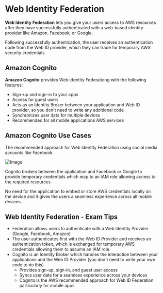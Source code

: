 # Web Identity Federation
**Web Identity Federation** lets you give your users access to AWS resources after they have successfully authenticated with a web-based identity provider like Amazon, Facebook, or Google.

Following successfully authentication, the user receives an authentication code from the Web ID provider, which they can trade for temporary AWS security credentials

## Amazon Cognito
**Amazon Cognito** provides Web Identity Federationg with the following features:
- Sign-up and sign-in to your apps
- Access for guest users
- Acts as an Identity Broker between your application and Web ID provider, so you don't need to write any additional code
- Synchronizes user data for multiple devices 
- Recommended for all mobile applications AWS services

## Amazon Cognito Use Cases
The recommended approach for Web Identity Federation using social media accounts like Facebook

![Image](https://i.imgur.com/w7HRTvB.png)

Cognito brokers between the application and Facebook or Google to provide temporary credentials which map to an IAM role allowing access to the required resources

No need for the application to embed or store AWS credentials locally on the device and it gives the users a seamless experience across all mobile devices.


## Web Identity Federation - Exam Tips
- Federation allows users to authenticate with a Web Identity Provider (Google, Facebook, Amazon)
- The user authenticates first with the Web ID Provider and receives an authentication token, which is exchanged for temporary AWS credentials allowing them to assume an IAM role.
- Cognito is an Identity Broker which handles the interaction between your applications and the Web ID Provider (you don't need to write your own code to do this)
    - Provides sign-up, sign-in, and guest user access
    - Syncs user data for a seamless experience across your devices
    - Cognito is the AWS recommended approach for Web ID Federation particularly for mobile apps
    



